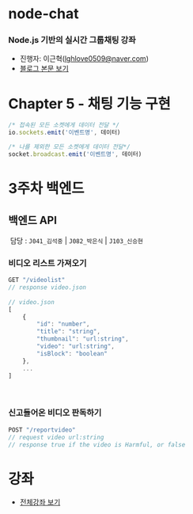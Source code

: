 # node-chat
### Node.js 기반의 실시간 그룹채팅 강좌
- 진행자: 이근혁(lghlove0509@naver.com)
- [블로그 본문 보기](http://codevkr.tistory.com/62)

# Chapter 5 - 채팅 기능 구현

```javascript
/* 접속된 모든 소켓에게 데이터 전달 */
io.sockets.emit('이벤트명', 데이터)

/* 나를 제외한 모든 소켓에게 데이터 전달*/
socket.broadcast.emit('이벤트명', 데이터)
```
# 3주차 백엔드
## 백엔드 API
​
담당 : `J041_김석중` | `J082_박은식` | `J103_신승현`
​
### 비디오 리스트 가져오기
```jsx
GET "/videolist"
// response video.json
​
// video.json
[
	{
		"id": "number",
		"title": "string",
		"thumbnail": "url:string",
		"video": "url:string",
		"isBlock": "boolean"
	},
	...
]
```
​
### 신고들어온 비디오 판독하기
```jsx
POST "/reportvideo"
// request video url:string
// response true if the video is Harmful, or false
```


# 강좌
- [전체강좌 보기](https://github.com/leegeunhyeok/node-chat/blob/master/README.md)